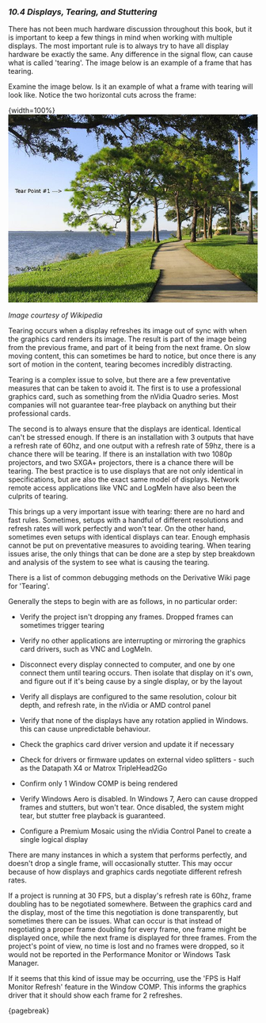 
### *10.4 Displays, Tearing, and Stuttering*

There has not been much hardware discussion throughout this book, but it is important to keep a few things in mind when working with multiple displays. The most important rule is to always try to have all display hardware be exactly the same. Any difference in the signal flow, can cause what is called 'tearing'. The image below is an example of a frame that has tearing.

Examine the image below. Is it an example of what a frame with tearing will look like. Notice the two horizontal cuts across the frame:

{width=100%}
![](../img/10.4/tearing.jpg)

*Image courtesy of Wikipedia*

Tearing occurs when a display refreshes its image out of sync with when the graphics card renders its image. The result is part of the image being from the previous frame, and part of it being from the next frame. On slow moving content, this can sometimes be hard to notice, but once there is any sort of motion in the content, tearing becomes incredibly distracting.

Tearing is a complex issue to solve, but there are a few preventative measures that can be taken to avoid it. The first is to use a professional graphics card, such as something from the nVidia Quadro series. Most companies will not guarantee tear-free playback on anything but their professional cards.

The second is to always ensure that the displays are identical. Identical can't be stressed enough. If there is an installation with 3 outputs that have a refresh rate of 60hz, and one output with a refresh rate of 59hz, there is a chance there will be tearing. If there is an installation with two 1080p projectors, and two SXGA+ projectors, there is a chance there will be tearing. The best practice is to use displays that are not only identical in specifications, but are also the exact same model of displays. Network remote access applications like VNC and LogMeIn have also been the culprits of tearing.

This brings up a very important issue with tearing: there are no hard and fast rules. Sometimes, setups with a handful of different resolutions and refresh rates will work perfectly and won't tear. On the other hand, sometimes even setups with identical displays can tear. Enough emphasis cannot be put on preventative measures to avoiding tearing. When tearing issues arise, the only things that can be done are a step by step breakdown and analysis of the system to see what is causing the tearing.

There is a list of common debugging methods on the Derivative Wiki page for 'Tearing'. 

Generally the steps to begin with are as follows, in no particular order:

* Verify the project isn't dropping any frames. Dropped frames can sometimes trigger tearing

* Verify no other applications are interrupting or mirroring the graphics card drivers, such as VNC and LogMeIn.

* Disconnect every display connected to computer, and one by one connect them until tearing occurs. Then isolate that display on it's own, and figure out if it's being cause by a single display, or by the layout

* Verify all displays are configured to the same resolution, colour bit depth, and refresh rate, in the nVidia or AMD control panel

* Verify that none of the displays have any rotation applied in Windows. this can cause unpredictable behaviour.

* Check the graphics card driver version and update it if necessary

* Check for drivers or firmware updates on external video splitters - such as the Datapath X4 or Matrox TripleHead2Go

* Confirm only 1 Window COMP is being rendered

* Verify Windows Aero is disabled. In Windows 7, Aero can cause dropped frames and stutters, but won't tear. Once disabled, the system might tear, but stutter free playback is guaranteed.

* Configure a Premium Mosaic using the nVidia Control Panel to create a single logical display 


There are many instances in which a system that performs perfectly, and doesn't drop a single frame, will occasionally stutter. This may occur because of how displays and graphics cards negotiate different refresh rates. 

If a project is running at 30 FPS, but a display's refresh rate is 60hz, frame doubling has to be negotiated somewhere. Between the graphics card and the display, most of the time this negotiation is done transparently, but sometimes there can be issues. What can occur is that instead of negotiating a proper frame doubling for every frame, one frame might be displayed once, while the next frame is displayed for three frames. From the project's point of view, no time is lost and no frames were dropped, so it would not be reported in the Performance Monitor or Windows Task Manager. 

If it seems that this kind of issue may be occurring, use the 'FPS is Half Monitor Refresh' feature in the Window COMP. This informs the graphics driver that it should show each frame for 2 refreshes.

{pagebreak}
